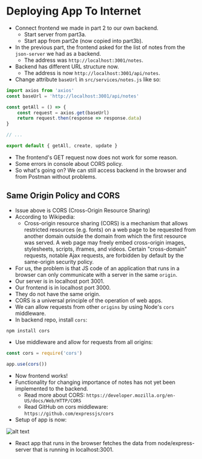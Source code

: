 # Deploying App To Internet
- Connect frontend we made in part 2 to our own backend.
    - Start server from part3a.
    - Start app from part2e (now copied into part3b).
- In the previous part, the frontend asked for the list of notes from the `json-server` we had as a backend.
    - The address was `http://localhost:3001/notes`.
- Backend has different URL structure now.
    - The address is now `http://localhost:3001/api/notes`.
- Change attribute `baseUrl` in `src/services/notes.js` like so:
```javascript
import axios from 'axios'
const baseUrl = 'http://localhost:3001/api/notes'

const getAll = () => {
    const request = axios.get(baseUrl)
    return request.then(response => response.data)
}

// ...

export default { getAll, create, update }
```
- The frontend's GET request now does not work for some reason.
- Some errors in console about CORS policy.
- So what's going on? We can still access backend in the browser and from Postman without problems.

## Same Origin Policy and CORS
- Issue above is CORS (Cross-Origin Resource Sharing)
- According to Wikipedia:
    - Cross-origin resource sharing (CORS) is a mechanism that allows restricted resources (e.g. fonts) on a web page to be requested from another domain outside the domain from which the first resource was served. A web page may freely embed cross-origin images, stylesheets, scripts, iframes, and videos. Certain "cross-domain" requests, notable Ajax requests, are forbidden by default by the same-origin security policy.
- For us, the problem is that JS code of an application that runs in a browser can only communicate with a server in the same `origin`.
- Our server is in localhost port 3001.
- Our frontend is in localhost port 3000.
- They do not have the same origin.
- CORS is a universal principle of the operation of web apps.
- We can allow requests from other `origins` by using Node's `cors` middleware.
- In backend repo, install `cors`:
```
npm install cors
```
- Use middleware and allow for requests from all origins:
```javascript
const cors = require('cors')

app.use(cors())
```
- Now frontend works!
- Functionality for changing importance of notes has not yet been implemented to the backend.
    - Read more about CORS: `https://developer.mozilla.org/en-US/docs/Web/HTTP/CORS`
    - Read GitHub on cors middleware: `https://github.com/expressjs/cors`
- Setup of app is now:

![alt text](https://github.com/eyc94/Full-Stack-Open/blob/master/images/frontend_backend_diagram.png "Frontend and backend setup diagram")

- React app that runs in the browser fetches the data from node/express-server that is running in localhost:3001.